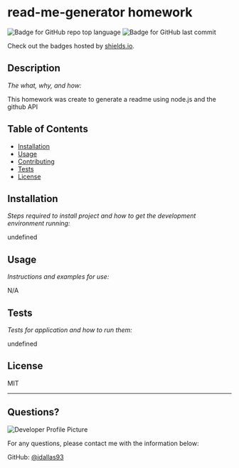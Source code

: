# read-me-generator homework
  ![Badge for GitHub repo top language](https://img.shields.io/github/languages/top/idallas93/read-me-generator?style=flat&logo=appveyor) ![Badge for GitHub last commit](https://img.shields.io/github/last-commit/idallas93/read-me-generator?style=flat&logo=appveyor)
  
  Check out the badges hosted by [shields.io](https://shields.io/).
  
  
  ## Description 
  
  *The what, why, and how:* 
  
  This homework was create to generate a readme using node.js and the github API
  ## Table of Contents
  * [Installation](#installation)
  * [Usage](#usage)
  * [Contributing](#contributing)
  * [Tests](#tests)
  * [License](#license)
  
  ## Installation
  
  *Steps required to install project and how to get the development environment running:*
  
  undefined
  
  ## Usage 
  
  *Instructions and examples for use:*
  
  N/A
  
  ## Tests
  
  *Tests for application and how to run them:*
  
  undefined
  
  ## License
  
  MIT
  
  ---
  
  ## Questions?
  
  ![Developer Profile Picture](https://avatars0.githubusercontent.com/u/10265642?v=4) 
  
  For any questions, please contact me with the information below:
 
  GitHub: [@idallas93](https://api.github.com/users/idallas93)
  